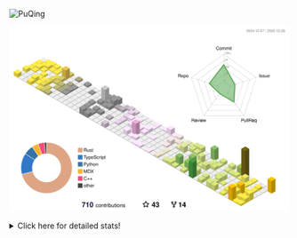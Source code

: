 ![PuQing](https://user-images.githubusercontent.com/27223114/171565019-9a56fae6-b08b-421f-99db-7e830da42371.png)

![](./profile-3d-contrib/profile-season-animate.svg)

<details>
<summary>Click here for detailed stats!</summary>

<!--START_SECTION:waka-->
![Lines of code](https://img.shields.io/badge/From%20Hello%20World%20I%27ve%20Written-2.8%20million%20lines%20of%20code-blue)

**🐱 My GitHub Data** 

> 📦 476.6 kB Used in GitHub's Storage 
 > 
> 🏆 607 Contributions in the Year 2025
 > 
> 🚫 Not Opted to Hire
 > 
> 📜 36 Public Repositories 
 > 
> 🔑 36 Private Repositories 
 > 
**I'm an Early 🐤** 

```text
🌞 Morning                1024 commits        ██░░░░░░░░░░░░░░░░░░░░░░░   09.35 % 
🌆 Daytime                4743 commits        ███████████░░░░░░░░░░░░░░   43.32 % 
🌃 Evening                2980 commits        ███████░░░░░░░░░░░░░░░░░░   27.22 % 
🌙 Night                  2201 commits        █████░░░░░░░░░░░░░░░░░░░░   20.10 % 
```


📊 **This Week I Spent My Time On** 

```text
💬 Programming Languages: 
Python                   7 hrs 59 mins       ███████░░░░░░░░░░░░░░░░░░   27.11 % 
Rust                     3 hrs 47 mins       ███░░░░░░░░░░░░░░░░░░░░░░   12.84 % 
CSV                      3 hrs 43 mins       ███░░░░░░░░░░░░░░░░░░░░░░   12.65 % 
Bash                     3 hrs 12 mins       ███░░░░░░░░░░░░░░░░░░░░░░   10.89 % 
TypeScript               3 hrs 10 mins       ███░░░░░░░░░░░░░░░░░░░░░░   10.79 % 

🔥 Editors: 
VS Code                  29 hrs 27 mins      █████████████████████████   99.91 % 
Obsidian                 1 min               ░░░░░░░░░░░░░░░░░░░░░░░░░   00.09 % 

💻 Operating System: 
Linux                    18 hrs 56 mins      ████████████████░░░░░░░░░   64.27 % 
WSL                      10 hrs 30 mins      █████████░░░░░░░░░░░░░░░░   35.65 % 
Mac                      1 min               ░░░░░░░░░░░░░░░░░░░░░░░░░   00.09 % 
```


<!--END_SECTION:waka-->
</details>
